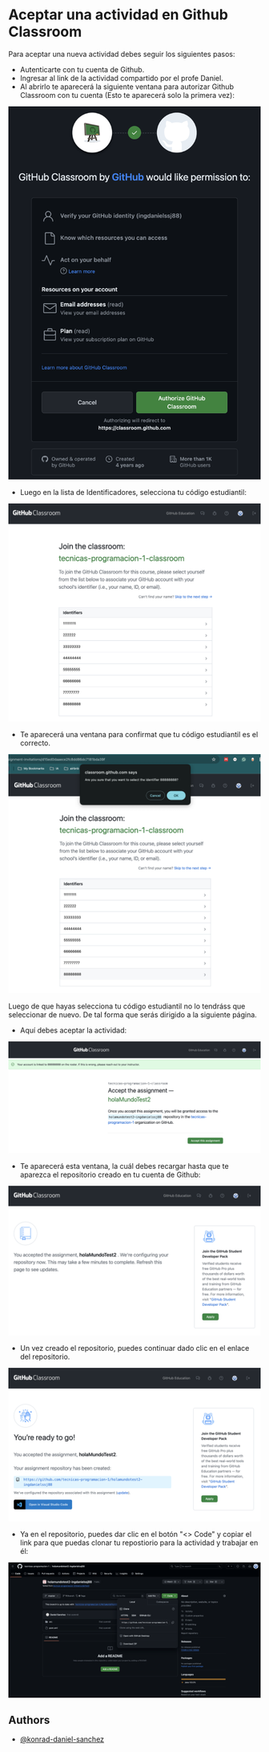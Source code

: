 
# Aceptar una actividad en Github Classroom


Para aceptar una nueva actividad debes seguir los siguientes pasos:

- Autenticarte con tu cuenta de Github.
- Ingresar al link de la actividad compartido por el profe Daniel.
- Al abrirlo te aparecerá la siguiente ventana para autorizar Github Classroom con tu cuenta (Esto te aparecerá solo la primera vez):

![Paso 1](https://raw.githubusercontent.com/konrad-daniel-sanchez/tutoriales/main/images/github-classroom-assignment/step-1.png)

- Luego en la lista de Identificadores, selecciona tu código estudiantil:

![Paso 2](https://raw.githubusercontent.com/konrad-daniel-sanchez/tutoriales/main/images/github-classroom-assignment/step-2.png)

- Te aparecerá una ventana para confirmat que tu código estudiantil es el correcto.

![Paso 3](https://raw.githubusercontent.com/konrad-daniel-sanchez/tutoriales/main/images/github-classroom-assignment/step-3.png)

Luego de que hayas selecciona tu código estudiantil no lo tendráss que seleccionar de nuevo. De tal forma que serás dirigido a la siguiente página.

- Aquí debes aceptar la actividad:

![Paso 4](https://raw.githubusercontent.com/konrad-daniel-sanchez/tutoriales/main/images/github-classroom-assignment/step-4.png)

- Te aparecerá esta ventana, la cuál debes recargar hasta que te aparezca el repositorio creado en tu cuenta de Github:

![Paso 5](https://raw.githubusercontent.com/konrad-daniel-sanchez/tutoriales/main/images/github-classroom-assignment/step-5.png)

- Un vez creado el repositorio, puedes continuar dado clic en el enlace del repositorio.

![Paso 6](https://raw.githubusercontent.com/konrad-daniel-sanchez/tutoriales/main/images/github-classroom-assignment/step-6.png)

- Ya en el repositorio, puedes dar clic en el botón "<> Code" y copiar el link para que puedas clonar tu repostiorio para la actividad y trabajar en él:

![Paso ](https://raw.githubusercontent.com/konrad-daniel-sanchez/tutoriales/main/images/github-classroom-assignment/step-7.png)

## Authors

- [@konrad-daniel-sanchez](https://github.com/konrad-daniel-sanchez)

